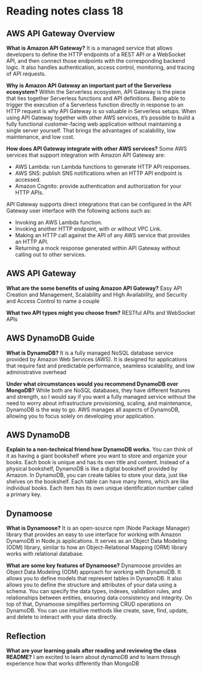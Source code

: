 # Reading notes class 18

## AWS API Gateway Overview

**What is Amazon API Gateway?**
It is a managed service that allows developers to define the HTTP endpoints of a REST API or a WebSocket API, and then connect those endpoints with the corresponding backend logic. It also handles authentication, access control, monitoring, and tracing of API requests.

**Why is Amazon API Gateway an important part of the Serverless ecosystem?**
Within the Serverless ecosystem, API Gateway is the piece that ties together Serverless functions and API definitions. Being able to trigger the execution of a Serverless function directly in response to an HTTP request is why API Gateway is so valuable in Serverless setups. When using API Gateway together with other AWS services, it’s possible to build a fully functional customer-facing web application without maintaining a single server yourself. That brings the advantages of scalability, low maintenance, and low cost.

**How does API Gateway integrate with other AWS services?**
Some AWS services that support integration with Amazon API Gateway are:

- AWS Lambda: run Lambda functions to generate HTTP API responses.
- AWS SNS: publish SNS notifications when an HTTP API endpoint is accessed.
- Amazon Cognito: provide authentication and authorization for your HTTP APIs.

API Gateway supports direct integrations that can be configured in the API Gateway user interface with the following actions such as:

- Invoking an AWS Lambda function.
- Invoking another HTTP endpoint, with or without VPC Link.
- Making an HTTP call against the API of any AWS service that provides an HTTP API.
- Returning a mock response generated within API Gateway without calling out to other services.

## AWS API Gateway

**What are the some benefits of using Amazon API Gateway?**
Easy API Creation and Management, Scalability and High Availability, and Security and Access Control to name a couple

**What two API types might you choose from?**
RESTful APIs and WebSocket APIs

## AWS DynamoDB Guide

**What is DynamoDB?**
It is a fully managed NoSQL database service provided by Amazon Web Services (AWS). It is designed for applications that require fast and predictable performance, seamless scalability, and low administrative overhead

**Under what circumstances would you recommend DynamoDB over MongoDB?**
While both are NoSQL databases, they have different features and strength, so I would say if you want a fully managed service without the need to worry about infrastructure provisioning, scaling, and maintenance, DynamoDB is the way to go. AWS manages all aspects of DynamoDB, allowing you to focus solely on developing your application.

## AWS DynamoDB

**Explain to a non-technical friend how DynamoDB works.**
You can think of it as having a giant bookshelf where you want to store and organize your books. Each book is unique and has its own title and content. Instead of a physical bookshelf, DynamoDB is like a digital bookshelf provided by Amazon.
In DynamoDB, you can create tables to store your data, just like shelves on the bookshelf. Each table can have many items, which are like individual books. Each item has its own unique identification number called a primary key.

## Dynamoose

**What is Dynamoose?**
It is an open-source npm (Node Package Manager) library that provides an easy to use interface for working with Amazon DynamoDB in Node.js applications. It serves as an Object Data Modeling (ODM) library, similar to how an Object-Relational Mapping (ORM) library works with relational database.

**What are some key features of Dynamoose?**
Dynamoose provides an Object Data Modeling (ODM) approach for working with DynamoDB. It allows you to define models that represent tables in DynamoDB. It also allows you to define the structure and attributes of your data using a schema. You can specify the data types, indexes, validation rules, and relationships between entities, ensuring data consistency and integrity. On top of that, Dynamoose simplifies performing CRUD operations on DynamoDB. You can use intuitive methods like create, save, find, update, and delete to interact with your data directly.

## Reflection

**What are your learning goals after reading and reviewing the class README?**
I am excited to learn about dynamoDB and to learn through experience how that works differently than MongoDB

